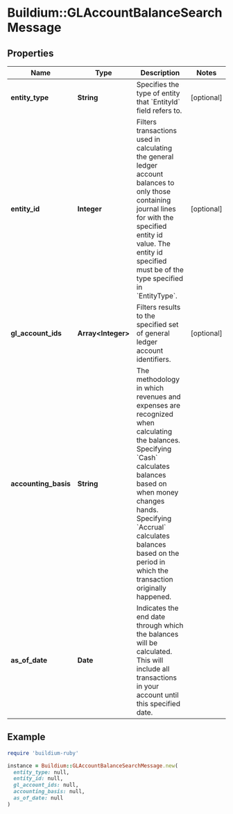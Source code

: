 # Buildium::GLAccountBalanceSearchMessage

## Properties

| Name | Type | Description | Notes |
| ---- | ---- | ----------- | ----- |
| **entity_type** | **String** | Specifies the type of entity that &#x60;EntityId&#x60; field refers to. | [optional] |
| **entity_id** | **Integer** | Filters transactions used in calculating the general ledger account balances to only those containing journal lines for with the specified entity id value. The entity id specified must be of the type specified in &#x60;EntityType&#x60;. | [optional] |
| **gl_account_ids** | **Array&lt;Integer&gt;** | Filters results to the specified set of general ledger account identifiers. | [optional] |
| **accounting_basis** | **String** | The methodology in which revenues and expenses are recognized when calculating the balances. Specifying &#x60;Cash&#x60; calculates balances based on when money changes hands. Specifying &#x60;Accrual&#x60; calculates balances based on the period in which the transaction originally happened. |  |
| **as_of_date** | **Date** | Indicates the end date through which the balances will be calculated. This will include all transactions in your account until this specified date. |  |

## Example

```ruby
require 'buildium-ruby'

instance = Buildium::GLAccountBalanceSearchMessage.new(
  entity_type: null,
  entity_id: null,
  gl_account_ids: null,
  accounting_basis: null,
  as_of_date: null
)
```

